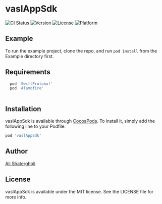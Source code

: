 # vaslAppSdk

[![CI Status](https://img.shields.io/travis/shatergholi6@gmail.com/vaslAppSdk.svg?style=flat)](https://travis-ci.org/shatergholi6@gmail.com/vaslAppSdk)
[![Version](https://img.shields.io/cocoapods/v/vaslAppSdk.svg?style=flat)](https://cocoapods.org/pods/vaslAppSdk)
[![License](https://img.shields.io/cocoapods/l/vaslAppSdk.svg?style=flat)](https://cocoapods.org/pods/vaslAppSdk)
[![Platform](https://img.shields.io/cocoapods/p/vaslAppSdk.svg?style=flat)](https://cocoapods.org/pods/vaslAppSdk)

## Example

To run the example project, clone the repo, and run `pod install` from the Example directory first.

## Requirements
```ruby
  pod 'SwiftProtobuf'
  pod 'Alamofire'
  
```
## Installation

vaslAppSdk is available through [CocoaPods](https://cocoapods.org). To install
it, simply add the following line to your Podfile:

```ruby
pod 'vaslAppSdk'
```

## Author

[Ali Shatergholi](https://github.com/alishatergholi)

## License

vaslAppSdk is available under the MIT license. See the LICENSE file for more info.
